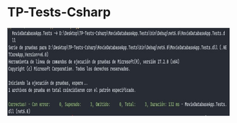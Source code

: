 # TP-Tests-Csharp

<p align="center">
  <img src="./WorkingTestsImg.jpg" width="1000" height="200">
</p>
